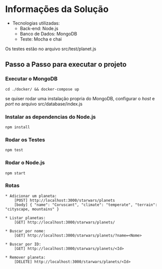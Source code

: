 # Informações da Solução

- Tecnologias utilizadas:
	- Back-end: Node.js
	- Banco de Dados: MongoDB
	- Teste: Mocha e chai

Os testes estão no arquivo src/test/planet.js

## Passo a Passo para executar o projeto

### Executar o MongoDB
```
cd ./docker/ && docker-compose up
```
se quiser rodar uma instalação propria do MongoDB,
configurar o *host* e *port* no arquivo src/database/index.js

### Instalar as dependencias do Node.js
```
npm install
```

### Rodar os Testes
```
npm test
```

### Rodar o Node.js
```
npm start
```

### Rotas

	* Adicionar um planeta: 
		[POST] http://localhost:3000/starwars/planets
		[body] { "name": "Coruscant", "climate": "temperate", "terrain": "cityscape, mountains" }
	
	* Listar planetas: 
		[GET] http://localhost:3000/starwars/planets/
	
	* Buscar por nome:
		[GET] http://localhost:3000/starwars/planets/?name=<Nome>
	
	* Buscar por ID:
		[GET] http://localhost:3000/starwars/planets/<Id>
	
	* Remover planeta:
		[DELETE] http://localhost:3000/starwars/planets/<Id>
